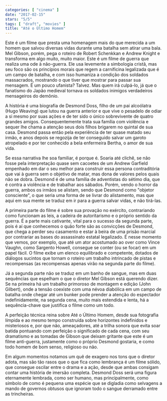 ```yaml
---
categories: [ "cinema" ]
date: "2017-02-15"
stars: "5/5"
tags: [ "draft", "movies" ]
title: "Até o Último Homem"
---
```

Este é um filme que presta uma homenagem mais do que merecida a um
homem que salvou diversas vidas durante uma batalha sem atirar uma
bala. Mel Gibson, porém, pega o roteiro de Robert Schenkkan e Andrew
Knight e transforma em algo muito, muito maior. Este é um filme de
guerra que realiza uma ode à não-guerra. Ele usa levemente a simbologia
cristã, mas seu foco são os princípios morais que regem a carnificina
legalizada que é um campo de batalha, e com isso humaniza a condição
dos soldados massacrados, mostrando o que tiver que mostrar para passar
sua mensagem. É um pouco ufanista? Talvez. Mas quem irá culpá-lo,
já que o fanatismo do Japão medieval tornava os soldados inimigos
verdadeiros mensageiros do demônio.

A história é uma biografia de Desmond Doss, filho de um pai alcoólatra
(Hugo Weaving) que lutou na guerra anterior e que vive o pesadelo de
odiar a si mesmo por suas ações e de ter sido o único sobrevivente de
quatro grandes amigos. Consequentemente trata sua família com violência
e sequer lhe chama a atenção seus dois filhos brigarem no quintal de
sua casa. Desmond passa então pela experiência de ter quase matado
seu irmão, e anos depois se regozija de ter conseguido salvar um garoto
atropelado e por ter conhecido a bela enfermeira Bertha, o amor de sua
vida.

Se essa narrativa lhe soa familiar, é porque é. Soaria até clichê, se
não fosse pela interpretação quase sem cacoetes de um Andrew Garfield
empenhado em dar o seu melhor para construir essa persona contraditória
que vai à guerra sem o objetivo de matar, mas dona de valores pelos quais
não se dobra. Desmond é de uma família de adventistas do sétimo dia,
que é contra a violência e de trabalhar aos sábados. Porém, vendo
o horror da guerra, ambos os irmãos se alistam, sendo que Desmond como
"objetor consciente", o que seria uma forma de se livrar do alistamento,
mas que aqui em sua mente se traduz em ir para a guerra salvar vidas,
e não tirá-las.

A primeira parte do filme é sobre sua provação no exército,
contrariando como funcionam as leis, a cadeira de autoritarismo e o
próprio sentido da guerra. É a parte mais cativante, vital para o
sucesso da segunda parte, pois é aí que conhecemos o quão forte são
as convicções de Desmond, que chega a perder seu casamento e estar
à beira de uma prisão marcial por contrariar as bases do assassinato
estatal legalizado. É nesse momento que vemos, por exemplo, que até
um ator acostumado ao over como Vince Vaughn, como Sargento Howell,
consegue se conter (ou se focar) em um papel fácil. O filme exibe um
elenco equilibrado e competente, dotados de diálogos sucintos que tornam
o roteiro um trabalho intrincado de pistas e recompensas (as recompensas
apenas virão na segunda parte do filme).

Já a segunda parte não se traduz em um banho de sangue, mas em duas
sequências que espelham o que o diretor Mel Gibson está querendo
dizer. Se na primeira há um trabalho primoroso de montagem e edição
(John Gilbert), onde a tensão coexiste com uma névoa diabólica em um
campo de batalha onde chegar até um bunker pode prender a atenção do
espectador indefinidamente, na segunda cena, muito mais estendida e lenta,
há a sequência-chave que justifica o filme como um todo.

A perfeição técnica reina sobre Até o Último Homem, desde sua
fotografia límpida e ao mesmo tempo construída sobre horizontes
indefinidos e misteriosos e, por que não, ameaçadores, até a trilha
sonora que evita soar batida pontuando com perfeição o significado de
cada cena, com seu dramatismo e as tomadas de Gibson que deixam gritante
que este é um filme anti-guerra, justamente como o próprio Desmond
gostaria, e como todo homem de bom senso, religioso ou não.

Em algum momentos notamos um quê de exagero nos tons que o diretor
adota, mas são tão rasos que o que fica como lembrança é um filme
sólido, que consegue oscilar entre o drama e a ação, desde que ambas
consigam contar uma história de imersão completa. Desmond Doss será uma
figura eternamente lembrada, como ser humano, mas principalmente, como
símbolo de como é pequena uma espécie que se digladia como selvagens
a mando de governos obtusos que ignoram todo o sangue derramado entre
as trincheiras.
